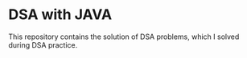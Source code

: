 # DSA with JAVA 
This repository contains the solution of DSA problems, which I solved during DSA practice.
